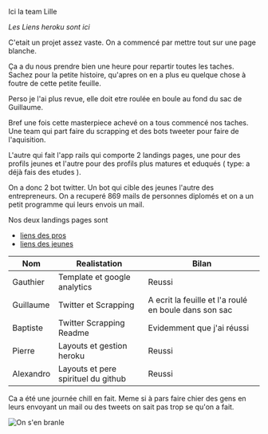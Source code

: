 Ici la team Lille


*Les Liens heroku sont ici*

C'etait un projet assez vaste.
On a commencé par mettre tout sur une page blanche.

Ça a du nous prendre bien une heure pour repartir toutes les taches.
Sachez pour la petite histoire, qu'apres on en a plus eu quelque chose à foutre de cette petite feuille. 

Perso je l'ai plus revue, elle doit etre roulée en boule au fond du sac de Guillaume.

Bref une fois cette masterpiece achevé on a tous commencé nos taches.
Une team qui part faire du scrapping et des bots tweeter pour faire de l'aquisition.

L'autre qui fait l'app rails qui comporte 2 landings pages, une pour des profils jeunes et l'autre pour des profils plus matures et eduqués ( type: a déjà fais des etudes ).

On a donc 2 bot twitter. Un bot qui cible des jeunes l'autre des entrepreneurs.
On a recuperé 869 mails de personnes diplomés et on a un petit programme qui leurs envois un mail.


Nos deux landings pages sont

* [liens des pros](https://thplille.herokuapp.com/pros)<br />
* [liens des jeunes](https://thplille.herokuapp.com/hackers)<br />

|Nom|Realistation|Bilan|
|---|------------|-------|
|Gauthier|Template et google analytics| Reussi |
|Guillaume|Twitter et Scrapping | A ecrit la feuille et l'a roulé en boule dans son sac|
|Baptiste|Twitter Scrapping Readme | Evidemment que j'ai réussi|
|Pierre| Layouts et gestion heroku | Reussi |
|Alexandro|Layouts et pere spirituel du github | Reussi |

Ca a été une journée chill en fait. 
Meme si à pars faire chier des gens en leurs envoyant un mail ou des tweets on sait pas trop se qu'on a fait.

![On s'en branle](https://developers.giphy.com/static/img/api.c99e353f761d.gif)

